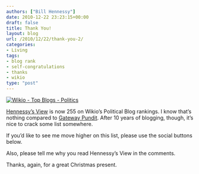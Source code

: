 ```yaml
---
authors: ["Bill Hennessy"]
date: 2010-12-22 23:23:15+00:00
draft: false
title: Thank You!
layout: blog
url: /2010/12/22/thank-you-2/
categories:
- Living
tags:
- blog rank
- self-congratulations
- thanks
- wikio
type: "post"
---
```


[![Wikio - Top Blogs - Politics](https://external.wikio.com/blogs/top/getrank?url=http%3A%2F%2Fhennessysview.com&cat=Politics&style=8)
](https://www.wikio.com/blogs/top/Politics)

 

[Hennessy’s View](https://hennessysview.com/) is now 255 on Wikio’s Political Blog rankings. I know that’s nothing compared to [Gateway Pundit](https://gatewaypundit.rightnetwork.com/). After 10 years of blogging, though, it’s nice to crack some list somewhere.

 

If you’d like to see me move higher on this list, please use the social buttons below.

 

Also, please tell me why you read Hennessy’s View in the comments. 

 

Thanks, again, for a great Christmas present.
